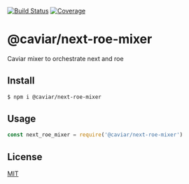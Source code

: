 [![Build Status](https://travis-ci.org/caviarjs/next-roe-mixer.svg?branch=master)](https://travis-ci.org/caviarjs/next-roe-mixer)
[![Coverage](https://codecov.io/gh/caviarjs/next-roe-mixer/branch/master/graph/badge.svg)](https://codecov.io/gh/caviarjs/next-roe-mixer)
<!-- optional appveyor tst
[![Windows Build Status](https://ci.appveyor.com/api/projects/status/github/caviarjs/next-roe-mixer?branch=master&svg=true)](https://ci.appveyor.com/project/caviarjs/next-roe-mixer)
-->
<!-- optional npm version
[![NPM version](https://badge.fury.io/js/@caviar/next-roe-mixer.svg)](http://badge.fury.io/js/@caviar/next-roe-mixer)
-->
<!-- optional npm downloads
[![npm module downloads per month](http://img.shields.io/npm/dm/@caviar/next-roe-mixer.svg)](https://www.npmjs.org/package/@caviar/next-roe-mixer)
-->
<!-- optional dependency status
[![Dependency Status](https://david-dm.org/caviarjs/next-roe-mixer.svg)](https://david-dm.org/caviarjs/next-roe-mixer)
-->

# @caviar/next-roe-mixer

Caviar mixer to orchestrate next and roe

## Install

```sh
$ npm i @caviar/next-roe-mixer
```

## Usage

```js
const next_roe_mixer = require('@caviar/next-roe-mixer')
```

## License

[MIT](LICENSE)
